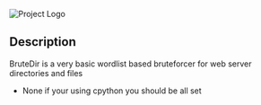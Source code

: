 ![Project Logo](https://i.imgur.com/hrxbIkq.png)

## Description
BruteDir is a very basic wordlist based bruteforcer for web server directories and files

- None if your using cpython you should be all set
